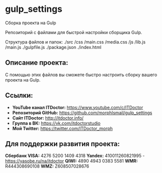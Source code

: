# gulp_settings
Сборка проекта на Gulp

Репозиторий с файлами для быстрой настройки сборщика Gulp.

Структура файлов и папок:
./src
	/css
		/main.css
		/media.css
	/js
		/lib.js
		/main.js
./gulpfile.js
./package.json
./index.html

## Описание проекта:
С помощью этих файлов вы сможете быстро настроить сборку вашего проекта на Gulp.

## Ссылки:
* __YouTube канал ITDoctor:__ https://www.youtube.com/c/ITDoctor
* __Репозиторий GitHub:__ https://github.com/morphIsmail/gulp_settings
* __Сайт ITDoctor:__ http://itdoctor.info/
* __Группа в ВК:__ https://vk.com/itdoctorstudio
* __Мой Twitter:__ https://twitter.com/ITDoctor_morph

## Для поддержки развития проекта:
__Сбербанк VISA:__ 4276 5200 1409 4318
__Yandex:__ 410011260821995 - https://yasobe.ru/na/itdoctor
__QIWI:__ 4890 4943 0383 5581
__WMR:__ R444308690108
__WMZ:__ Z608507028676

